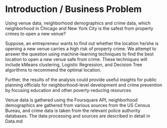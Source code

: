 # Introduction / Business Problem
Using venue data, neighborhood demographics and crime data, which neighborhood in Chicago and New York City is the safest from property crimes to open a new venue?

Suppose, an entrepreneur wants to find out whether the location he/she is opening a new venue carries a high risk of property crime. We attempt to answer the question using machine-learning techniques to find the best location to open a new venue safe from crime. These techniques will include kMeans clustering, Logistic Regression, and Decision Tree algorithms to recommend the optimal location.

Further, the results of the analysis could provide useful insights for public planning officials for neighborhood-level development and crime prevention by focusing education and other poverty-reducing resources


Venue data is gathered using the Foursquare API, neighborhood demographics are gathered from various sources from the US Census Bureau, and crime data is taken from the relevant police authority databases. The data processing and sources are described in detail in Data.md
